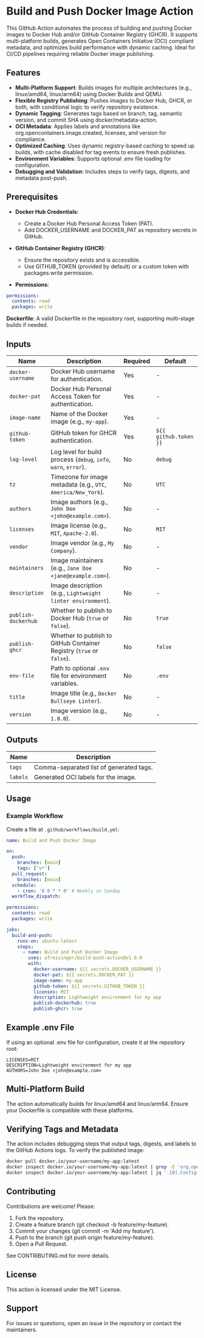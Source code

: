 # Build and Push Docker Image Action

This GitHub Action automates the process of building and pushing Docker images to Docker Hub and/or GitHub Container Registry (GHCR). It supports multi-platform builds, generates Open Containers Initiative (OCI) compliant metadata, and optimizes build performance with dynamic caching. Ideal for CI/CD pipelines requiring reliable Docker image publishing.

## Features

- **Multi-Platform Support**: Builds images for multiple architectures (e.g., linux/amd64, linux/arm64) using Docker Buildx and QEMU.
- **Flexible Registry Publishing**: Pushes images to Docker Hub, GHCR, or both, with conditional logic to verify repository existence.
- **Dynamic Tagging**: Generates tags based on branch, tag, semantic version, and commit SHA using docker/metadata-action.
- **OCI Metadata**: Applies labels and annotations like org.opencontainers.image.created, licenses, and version for compliance.
- **Optimized Caching**: Uses dynamic registry-based caching to speed up builds, with cache disabled for tag events to ensure fresh publishes.
- **Environment Variables**: Supports optional .env file loading for configuration.
- **Debugging and Validation**: Includes steps to verify tags, digests, and metadata post-push.

## Prerequisites

- **Docker Hub Credentials**:
  - Create a Docker Hub Personal Access Token (PAT).
  - Add DOCKER_USERNAME and DOCKER_PAT as repository secrets in GitHub.

- **GitHub Container Registry (GHCR)**:
  - Ensure the repository exists and is accessible.
  - Use GITHUB_TOKEN (provided by default) or a custom token with packages:write permission.

- **Permissions**:

```yaml
permissions:
  contents: read
  packages: write
```

**Dockerfile**: A valid Dockerfile in the repository root, supporting multi-stage builds if needed.


## Inputs

| Name               | Description                                                                 | Required | Default                     |
|--------------------|-----------------------------------------------------------------------------|----------|-----------------------------|
| `docker-username`  | Docker Hub username for authentication.                                     | Yes      | -                           |
| `docker-pat`       | Docker Hub Personal Access Token for authentication.                        | Yes      | -                           |
| `image-name`       | Name of the Docker image (e.g., `my-app`).                                  | Yes      | -                           |
| `github-token`     | GitHub token for GHCR authentication.                                       | Yes      | `${{ github.token }}`       |
| `log-level`        | Log level for build process (`debug`, `info`, `warn`, `error`).             | No       | `debug`                     |
| `tz`               | Timezone for image metadata (e.g., `UTC`, `America/New_York`).              | No       | `UTC`                       |
| `authors`          | Image authors (e.g., `John Doe <john@example.com>`).                        | No       | -                           |
| `licenses`         | Image license (e.g., `MIT`, `Apache-2.0`).                                  | No       | `MIT`                       |
| `vendor`           | Image vendor (e.g., `My Company`).                                          | No       | -                           |
| `maintainers`      | Image maintainers (e.g., `Jane Doe <jane@example.com>`).                    | No       | -                           |
| `description`      | Image description (e.g., `Lightweight linter environment`).                 | No       | -                           |
| `publish-dockerhub`| Whether to publish to Docker Hub (`true` or `false`).                       | No       | `true`                      |
| `publish-ghcr`     | Whether to publish to GitHub Container Registry (`true` or `false`).        | No       | `false`                     |
| `env-file`         | Path to optional `.env` file for environment variables.                     | No       | `.env`                      |
| `title`            | Image title (e.g., `Docker Bullseye Linter`).                               | No       | -                           |
| `version`          | Image version (e.g., `1.0.0`).                                              | No       | -                           |


## Outputs

| Name    | Description                                            |
|---------|--------------------------------------------------------|
| `tags`  | Comma-separated list of generated tags.                |
| `labels`| Generated OCI labels for the image.                    |

## Usage
### Example Workflow

Create a file at `.github/workflows/build.yml`:

```yaml
name: Build and Push Docker Image

on:
  push:
    branches: [main]
    tags: ['v*']
  pull_request:
    branches: [main]
  schedule:
    - cron: '0 0 * * 0' # Weekly on Sunday
  workflow_dispatch:

permissions:
  contents: read
  packages: write

jobs:
  build-and-push:
    runs-on: ubuntu-latest
    steps:
      - name: Build and Push Docker Image
        uses: afreisinger/build-push-action@v1.0.0
        with:
          docker-username: ${{ secrets.DOCKER_USERNAME }}
          docker-pat: ${{ secrets.DOCKER_PAT }}
          image-name: my-app
          github-token: ${{ secrets.GITHUB_TOKEN }}
          licenses: MIT
          description: Lightweight environment for my app
          publish-dockerhub: true
          publish-ghcr: true
```

## Example .env File

If using an optional .env file for configuration, create it at the repository root:

```plain
LICENSES=MIT
DESCRIPTION=Lightweight environment for my app
AUTHORS=John Doe <john@example.com>
```

## Multi-Platform Build

The action automatically builds for linux/amd64 and linux/arm64. Ensure your Dockerfile is compatible with these platforms.

## Verifying Tags and Metadata

The action includes debugging steps that output tags, digests, and labels to the GitHub Actions logs. To verify the published image:

```bash
docker pull docker.io/your-username/my-app:latest
docker inspect docker.io/your-username/my-app:latest | grep -E 'org.opencontainers.image'
docker inspect docker.io/your-username/my-app:latest | jq '.[0].Config.Labels'
```

## Contributing

Contributions are welcome! Please:

1. Fork the repository.
2. Create a feature branch (git checkout -b feature/my-feature).
3. Commit your changes (git commit -m 'Add my feature').
4. Push to the branch (git push origin feature/my-feature).
5. Open a Pull Request.

See CONTRIBUTING.md for more details.

## License

This action is licensed under the MIT License.

## Support

For issues or questions, open an issue in the repository or contact the maintainers.
